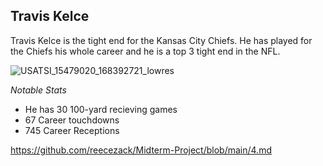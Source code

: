 ## Travis Kelce

Travis Kelce is the tight end for the Kansas City Chiefs. He has played for the Chiefs his whole career and he is a top 3 tight end in the NFL.

![USATSI_15479020_168392721_lowres](https://user-images.githubusercontent.com/116388846/197346307-d872bdb4-7fb2-469b-b009-bdc56cd2918a.jpeg)


*Notable Stats*
- He has 30 100-yard recieving games
- 67 Career touchdowns
- 745 Career Receptions 


https://github.com/reecezack/Midterm-Project/blob/main/4.md
